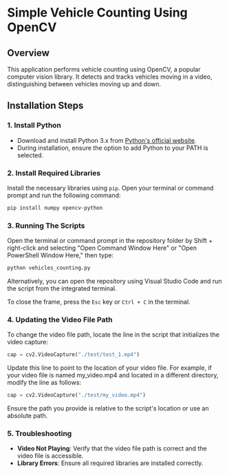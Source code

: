 # Simple Vehicle Counting Using OpenCV

## Overview
This application performs vehicle counting using OpenCV, a popular computer vision library. It detects and tracks vehicles moving in a video, distinguishing between vehicles moving up and down.

## Installation Steps

### 1. Install Python
- Download and install Python 3.x from [Python's official website](https://www.python.org/downloads/).
- During installation, ensure the option to add Python to your PATH is selected.

### 2. Install Required Libraries
Install the necessary libraries using `pip`. Open your terminal or command prompt and run the following command:

```bash
pip install numpy opencv-python
```

### 3. Running The Scripts 
Open the terminal or command prompt in the repository folder by Shift + right-click and selecting "Open Command Window Here" or "Open PowerShell Window Here," then type:
```bash
python vehicles_counting.py
```
Alternatively, you can open the repository using Visual Studio Code and run the script from the integrated terminal.

To close the frame, press the `Esc` key or `Ctrl + C` in the terminal.

### 4. Updating the Video File Path
To change the video file path, locate the line in the script that initializes the video capture:

```python
cap = cv2.VideoCapture("./test/test_1.mp4")
```
Update this line to point to the location of your video file. For example, if your video file is named my_video.mp4 and located in a different directory, modify the line as follows:

```python
cap = cv2.VideoCapture("./test/my_video.mp4")
```
Ensure the path you provide is relative to the script's location or use an absolute path.

### 5. Troubleshooting

- **Video Not Playing**: Verify that the video file path is correct and the video file is accessible.
- **Library Errors**: Ensure all required libraries are installed correctly.










  
